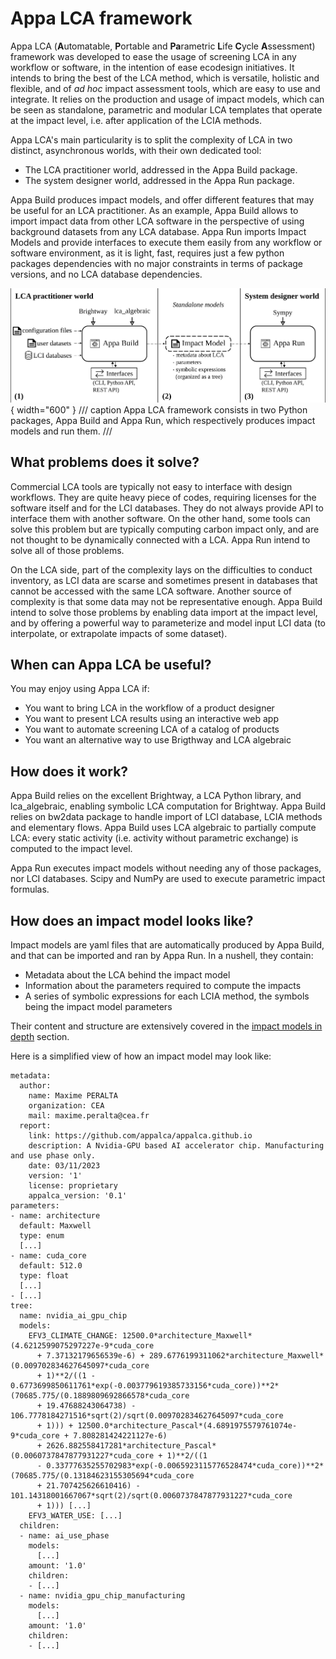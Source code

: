 # Appa LCA framework

Appa LCA (**A**utomatable, **P**ortable and **Pa**rametric **L**ife **C**ycle **A**ssessment) framework was developed to ease the usage of screening LCA in any workflow or software, in the intention of ease ecodesign initiatives.
It intends to bring the best of the LCA method, which is versatile, holistic and flexible, and of _ad hoc_ impact assessment tools, which are easy to use and integrate.
It relies on the production and usage of impact models, which can be seen as standalone, parametric and modular LCA templates that operate at the impact level, i.e. after application of the LCIA methods.  

Appa LCA's main particularity is to split the complexity of LCA in two distinct, asynchronous worlds, with their own dedicated tool:

- The LCA practitioner world, addressed in the Appa Build package.
- The system designer world, addressed in the Appa Run package.

Appa Build produces impact models, and offer different features that may be useful for an LCA practitioner. As an example, Appa Build allows to import impact data from other LCA software in the perspective of using background datasets from any LCA database.
Appa Run imports Impact Models and provide interfaces to execute them easily from any workflow or software environment, as it is light, fast, requires just a few python packages dependencies with no major constraints in terms of package versions, and no LCA database dependencies.

![Appa LCA framework](assets/appalca_framework.svg){ width="600" }
/// caption
Appa LCA framework consists in two Python packages, Appa Build and Appa Run, which respectively produces impact models and run them. 
///

## What problems does it solve?
Commercial LCA tools are typically not easy to interface with design workflows. They are quite heavy piece of codes, requiring licenses for the software itself and for the LCI databases. They do not always provide API to interface them with another software.
On the other hand, some tools can solve this problem but are typically computing carbon impact only, and are not thought to be dynamically connected with a LCA.
Appa Run intend to solve all of those problems.

On the LCA side, part of the complexity lays on the difficulties to conduct inventory, as LCI data are scarse and sometimes present in databases that cannot be accessed with the same LCA software. Another source of complexity is that some data may not be representative enough.
Appa Build intend to solve those problems by enabling data import at the impact level, and by offering a powerful way to parameterize and model input LCI data (to interpolate, or extrapolate impacts of some dataset).

## When can Appa LCA be useful?
You may enjoy using Appa LCA if:

- You want to bring LCA in the workflow of a product designer
- You want to present LCA results using an interactive web app
- You want to automate screening LCA of a catalog of products
- You want an alternative way to use Brigthway and LCA algebraic

## How does it work?
Appa Build relies on the excellent Brightway, a LCA Python library, and lca_algebraic, enabling symbolic LCA computation for Brightway.
Appa Build relies on bw2data package to handle import of LCI database, LCIA methods and elementary flows.
Appa Build uses LCA algebraic to partially compute LCA: every static activity (i.e. activity without parametric exchange) is computed to the impact level.

Appa Run executes impact models without needing any of those packages, nor LCI databases. Scipy and NumPy are used to execute parametric impact formulas.

## How does an impact model looks like?
Impact models are yaml files that are automatically produced by Appa Build, and that can be imported and ran by Appa Run.
In a nushell, they contain:

- Metadata about the LCA behind the impact model
- Information about the parameters required to compute the impacts
- A series of symbolic expressions for each LCIA method, the symbols being the impact model parameters

Their content and structure are extensively covered in the [impact models in depth](in_depth%2Fimpact_models_in_depth.md) section.

Here is a simplified view of how an impact model may look like:

``` { .yaml .no-copy }
metadata:
  author:
    name: Maxime PERALTA
    organization: CEA
    mail: maxime.peralta@cea.fr
  report:
    link: https://github.com/appalca/appalca.github.io
    description: A Nvidia-GPU based AI accelerator chip. Manufacturing and use phase only.
    date: 03/11/2023
    version: '1'
    license: proprietary
    appalca_version: '0.1'
parameters:
- name: architecture
  default: Maxwell
  type: enum
  [...]
- name: cuda_core
  default: 512.0
  type: float
  [...]
- [...]
tree:
  name: nvidia_ai_gpu_chip
  models:
    EFV3_CLIMATE_CHANGE: 12500.0*architecture_Maxwell*(4.6212599075297227e-9*cuda_core
      + 7.37132179656539e-6) + 289.6776199311062*architecture_Maxwell*(0.009702834627645097*cuda_core
      + 1)**2/((1 - 0.6773699850611761*exp(-0.003779619385733156*cuda_core))**2*(70685.775/(0.1889809692866578*cuda_core
      + 19.47688243064738) - 106.7778184271516*sqrt(2)/sqrt(0.009702834627645097*cuda_core
      + 1))) + 12500.0*architecture_Pascal*(4.6891975579761074e-9*cuda_core + 7.808281424221127e-6)
      + 2626.882558417281*architecture_Pascal*(0.0060737847877931227*cuda_core + 1)**2/((1
      - 0.33777635255702983*exp(-0.0065923115776528474*cuda_core))**2*(70685.775/(0.13184623155305694*cuda_core
      + 21.707425626610416) - 101.14318001667067*sqrt(2)/sqrt(0.0060737847877931227*cuda_core
      + 1))) [...]
    EFV3_WATER_USE: [...]
  children:
  - name: ai_use_phase
    models:
      [...]
    amount: '1.0'
    children:
    - [...]
  - name: nvidia_gpu_chip_manufacturing
    models:
      [...]
    amount: '1.0'
    children:
    - [...]
```
